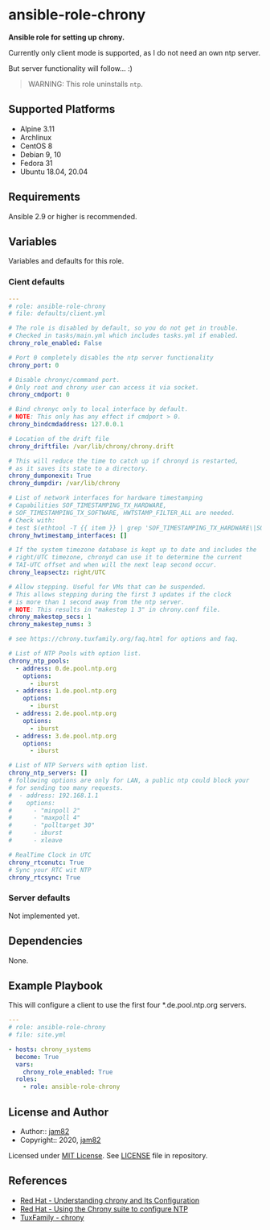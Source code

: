 # ansible-role-chrony

**Ansible role for setting up chrony.**

Currently only client mode is supported, as I do not need an own ntp server.

But server functionality will follow... :)

> WARNING: This role uninstalls `ntp`.

## Supported Platforms

- Alpine 3.11
- Archlinux
- CentOS 8
- Debian 9, 10
- Fedora 31
- Ubuntu 18.04, 20.04

## Requirements

Ansible 2.9 or higher is recommended.

## Variables

Variables and defaults for this role.

### Cient defaults

```yaml
---
# role: ansible-role-chrony
# file: defaults/client.yml

# The role is disabled by default, so you do not get in trouble.
# Checked in tasks/main.yml which includes tasks.yml if enabled.
chrony_role_enabled: False

# Port 0 completely disables the ntp server functionality
chrony_port: 0

# Disable chronyc/command port.
# Only root and chrony user can access it via socket.
chrony_cmdport: 0

# Bind chronyc only to local interface by default.
# NOTE: This only has any effect if cmdport > 0.
chrony_bindcmdaddress: 127.0.0.1

# Location of the drift file
chrony_driftfile: /var/lib/chrony/chrony.drift

# This will reduce the time to catch up if chronyd is restarted,
# as it saves its state to a directory.
chrony_dumponexit: True
chrony_dumpdir: /var/lib/chrony

# List of network interfaces for hardware timestamping
# Capabilities SOF_TIMESTAMPING_TX_HARDWARE,
# SOF_TIMESTAMPING_TX_SOFTWARE, HWTSTAMP_FILTER_ALL are needed.
# Check with:
# test $(ethtool -T {{ item }} | grep 'SOF_TIMESTAMPING_TX_HARDWARE\|SOF_TIMESTAMPING_TX_SOFTWARE\|HWTSTAMP_FILTER_ALL' | wc -l) == 3 && echo OK || echo NOK
chrony_hwtimestamp_interfaces: []

# If the system timezone database is kept up to date and includes the
# right/UTC timezone, chronyd can use it to determine the current
# TAI-UTC offset and when will the next leap second occur.
chrony_leapsectz: right/UTC

# Allow stepping. Useful for VMs that can be suspended.
# This allows stepping during the first 3 updates if the clock
# is more than 1 second away from the ntp server.
# NOTE: This results in "makestep 1 3" in chrony.conf file.
chrony_makestep_secs: 1
chrony_makestep_nums: 3

# see https://chrony.tuxfamily.org/faq.html for options and faq.

# List of NTP Pools with option list.
chrony_ntp_pools:
  - address: 0.de.pool.ntp.org
    options:
      - iburst
  - address: 1.de.pool.ntp.org
    options:
      - iburst
  - address: 2.de.pool.ntp.org
    options:
      - iburst
  - address: 3.de.pool.ntp.org
    options:
      - iburst

# List of NTP Servers with option list.
chrony_ntp_servers: []
# following options are only for LAN, a public ntp could block your
# for sending too many requests.
#  - address: 192.168.1.1
#    options:
#      - "minpoll 2"
#      - "maxpoll 4"
#      - "polltarget 30"
#      - iburst
#      - xleave

# RealTime Clock in UTC
chrony_rtconutc: True
# Sync your RTC wit NTP
chrony_rtcsync: True
```

### Server defaults

Not implemented yet.

## Dependencies

None.

## Example Playbook

This will configure a client to use the first four *.de.pool.ntp.org servers.

```yaml
---
# role: ansible-role-chrony
# file: site.yml

- hosts: chrony_systems
  become: True
  vars:
    chrony_role_enabled: True
  roles:
    - role: ansible-role-chrony
```

## License and Author

- Author:: [jam82](https://github.com/jam82/)
- Copyright:: 2020, [jam82](https://github.com/jam82/)

Licensed under [MIT License](https://opensource.org/licenses/MIT).
See [LICENSE](https://github.com/jam82/ansible-role-chrony/blob/master/LICENSE) file in repository.

## References

- [Red Hat - Understanding chrony and Its Configuration](https://access.redhat.com/documentation/en-us/red_hat_enterprise_linux/7/html/system_administrators_guide/sect-understanding_chrony_and-its_configuration)
- [Red Hat - Using the Chrony suite to configure NTP](https://access.redhat.com/documentation/en-us/red_hat_enterprise_linux/8/html/configuring_basic_system_settings/using-chrony-to-configure-ntp)
- [TuxFamily - chrony](https://chrony.tuxfamily.org/faq.html#_must_i_specify_servers_by_ip_address_if_dns_is_not_available_on_chronyd_start)
